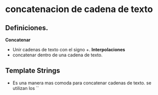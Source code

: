 # concatenacion de cadena de texto
## Definiciones.
**Concatenar**
* Unir cadenas de texto con el signo +. 
**Interpolaciones**
* concatenar dentro de una cadena de texto.
## Template Strings
* Es una manera mas comoda para concatenar cadenas de texto. se utilizan los ``